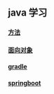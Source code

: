 ## java 学习

#### [方法](function.md)

#### [面向对象](oop/README.md)

#### [gradle](gradle.md)

#### [springboot](springboot.md)